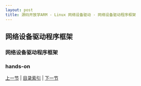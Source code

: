 ```yaml
---
layout: post
title: 源码开放学ARM - Linux 网络设备驱动 - 网络设备驱动程序框架
---
```


## 网络设备驱动程序框架

### 网络设备驱动程序框架

### hands-on


[上一节](chp106-2.html)  |  [目录索引](../index.html)  |  [下一节](chp106-4.html)
